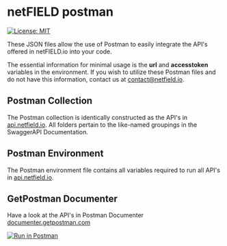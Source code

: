 # netFIELD postman

[![License: MIT](https://img.shields.io/badge/License-MIT-green.svg)](LICENSE)

These JSON files allow the use of Postman to easily integrate the API's offered in netFIELD.io into your code.

The essential information for minimal usage is the **url** and **accesstoken** variables in the environment. If you wish to utilize these Postman files and do not have this information, contact us at [contact@netfield.io](mailto:contact@netfield.io).  

## Postman Collection

The Postman collection is identically constructed as the API's in [api.netfield.io](https://api.netfield.io/v1/documentation). All folders pertain to the like-named groupings in the SwaggerAPI Documentation.

## Postman Environment

The Postman environment file contains all variables required to run all API's in [api.netfield.io](https://api.netfield.io/v1/documentation).

## GetPostman Documenter

Have a look at the API's in Postman Documenter [documenter.getpostman.com](https://documenter.getpostman.com/view/10589411/TVYAh1zP)

[![Run in Postman](https://run.pstmn.io/button.svg)](https://app.getpostman.com/run-collection/2d4873efaac4a5caab33)
